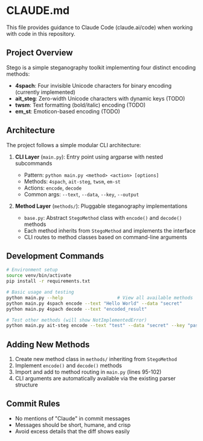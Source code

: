 # CLAUDE.md

This file provides guidance to Claude Code (claude.ai/code) when working with code in this repository.

## Project Overview

Stego is a simple steganography toolkit implementing four distinct encoding methods:

- **4spach**: Four invisible Unicode characters for binary encoding (currently implemented)
- **ait_steg**: Zero-width Unicode characters with dynamic keys (TODO)
- **twsm**: Text formatting (bold/italic) encoding (TODO)  
- **em_st**: Emoticon-based encoding (TODO)

## Architecture

The project follows a simple modular CLI architecture:

1. **CLI Layer** (`main.py`): Entry point using argparse with nested subcommands
   - Pattern: `python main.py <method> <action> [options]`
   - Methods: `4spach`, `ait-steg`, `twsm`, `em-st`
   - Actions: `encode`, `decode`
   - Common args: `--text`, `--data`, `--key`, `--output`

2. **Method Layer** (`methods/`): Pluggable steganography implementations
   - `base.py`: Abstract `StegoMethod` class with `encode()` and `decode()` methods
   - Each method inherits from `StegoMethod` and implements the interface
   - CLI routes to method classes based on command-line arguments

## Development Commands

```bash
# Environment setup
source venv/bin/activate
pip install -r requirements.txt

# Basic usage and testing
python main.py --help                    # View all available methods
python main.py 4spach encode --text "Hello World" --data "secret"
python main.py 4spach decode --text "encoded_result"

# Test other methods (will show NotImplementedError)
python main.py ait-steg encode --text "test" --data "secret" --key "password"
```

## Adding New Methods

1. Create new method class in `methods/` inheriting from `StegoMethod`
2. Implement `encode()` and `decode()` methods
3. Import and add to method routing in `main.py` (lines 95-102)
4. CLI arguments are automatically available via the existing parser structure

## Commit Rules

- No mentions of "Claude" in commit messages
- Messages should be short, humane, and crisp
- Avoid excess details that the diff shows easily